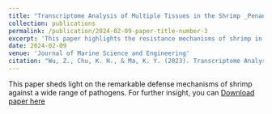 ```yaml
---
title: "Transcriptome Analysis of Multiple Tissues in the Shrimp _Penaeus vannamei_ Reveals the Typical Physiological Response to Three Pathogens"
collection: publications
permalink: /publication/2024-02-09-paper-title-number-3
excerpt: 'This paper highlights the resistance mechanisms of shrimp in response to a diverse array of pathogens.'
date: 2024-02-09
venue: 'Journal of Marine Science and Engineering'
citation: "Wu, Z., Chu, K. H., & Ma, K. Y. (2023). Transcriptome Analysis of Multiple Tissues in the Shrimp _Penaeus vannamei_ Reveals the Typical Physiological Response to Three Pathogens. Journal of Marine Science and Engineering, 11(2), 389."
---
```

This paper sheds light on the remarkable defense mechanisms of shrimp against a wide range of pathogens. For further insight, you can [Download paper here](https://ziweiwuzw.github.io/Personal-Homepage/files/paper2.pdf)
